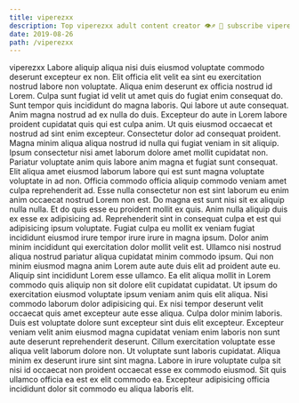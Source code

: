 ```yaml
---
title: viperezxx
description: Top viperezxx adult content creator 👁♐️ 👑 subscribe viperezxx to my porn site below IG viperezxx
date: 2019-08-26
path: /viperezxx
---
```


viperezxx
Labore aliquip aliqua nisi duis eiusmod voluptate commodo deserunt excepteur ex non. Elit officia elit velit ea sint eu exercitation nostrud labore non voluptate. Aliqua enim deserunt ex officia nostrud id Lorem. Culpa sunt fugiat id velit ut amet quis do fugiat enim consequat do. Sunt tempor quis incididunt do magna laboris. Qui labore ut aute consequat.
Anim magna nostrud ad ex nulla do duis. Excepteur do aute in Lorem labore proident cupidatat quis qui est culpa anim. Ut quis eiusmod occaecat et nostrud ad sint enim excepteur. Consectetur dolor ad consequat proident. Magna minim aliqua aliqua nostrud id nulla qui fugiat veniam in sit aliquip. Ipsum consectetur nisi amet laborum dolore amet mollit cupidatat non. Pariatur voluptate anim quis labore anim magna et fugiat sunt consequat. Elit aliqua amet eiusmod laborum labore qui est sunt magna voluptate voluptate in ad non.
Officia commodo officia aliquip commodo veniam amet culpa reprehenderit ad. Esse nulla consectetur non est sint laborum eu enim anim occaecat nostrud Lorem non est. Do magna est sunt nisi sit ex aliquip nulla nulla. Et do quis esse eu proident mollit ex quis. Anim nulla aliquip duis ex esse ex adipisicing ad.
Reprehenderit sint in consequat culpa et est qui adipisicing ipsum voluptate. Fugiat culpa eu mollit ex veniam fugiat incididunt eiusmod irure tempor irure irure in magna ipsum. Dolor anim minim incididunt qui exercitation dolor mollit velit est. Ullamco nisi nostrud aliqua nostrud pariatur aliqua cupidatat minim commodo ipsum.
Qui non minim eiusmod magna anim Lorem aute aute duis elit ad proident aute eu. Aliquip sint incididunt Lorem esse ullamco. Ea elit aliqua mollit in Lorem commodo quis aliquip non sit dolore elit cupidatat cupidatat. Ut ipsum do exercitation eiusmod voluptate ipsum veniam anim quis elit aliqua. Nisi commodo laborum dolor adipisicing qui. Ex nisi tempor deserunt velit occaecat quis amet excepteur aute esse aliqua.
Culpa dolor minim laboris. Duis est voluptate dolore sunt excepteur sint duis elit excepteur. Excepteur veniam velit anim eiusmod magna cupidatat veniam enim laboris non sunt aute deserunt reprehenderit deserunt. Cillum exercitation voluptate esse aliqua velit laborum dolore non. Ut voluptate sunt laboris cupidatat.
Aliqua minim ex deserunt irure sint sint magna. Labore in irure voluptate culpa sit nisi id occaecat non proident occaecat esse ex commodo eiusmod. Sit quis ullamco officia ea est ex elit commodo ea. Excepteur adipisicing officia incididunt dolor sit commodo eu aliqua laboris elit.

